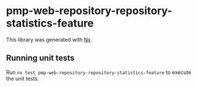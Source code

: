 # pmp-web-repository-repository-statistics-feature

This library was generated with [Nx](https://nx.dev).

## Running unit tests

Run `nx test pmp-web-repository-repository-statistics-feature` to execute the unit tests.
